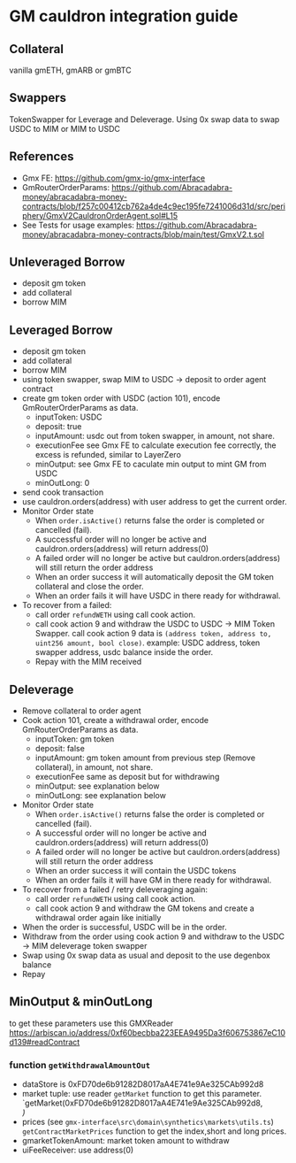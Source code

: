 # GM cauldron integration guide

## Collateral
vanilla gmETH, gmARB or gmBTC

## Swappers
TokenSwapper for Leverage and Deleverage. Using 0x swap data to swap USDC to MIM or MIM to USDC

## References
- Gmx FE: https://github.com/gmx-io/gmx-interface
- GmRouterOrderParams: https://github.com/Abracadabra-money/abracadabra-money-contracts/blob/f257c00412cb762a4de4c9ec195fe7241006d31d/src/periphery/GmxV2CauldronOrderAgent.sol#L15
- See Tests for usage examples: https://github.com/Abracadabra-money/abracadabra-money-contracts/blob/main/test/GmxV2.t.sol

## Unleveraged Borrow
- deposit gm token
- add collateral
- borrow MIM

## Leveraged Borrow
- deposit gm token
- add collateral
- borrow MIM
- using token swapper, swap MIM to USDC -> deposit to order agent contract
- create gm token order with USDC (action 101), encode GmRouterOrderParams as data.
  - inputToken: USDC
  - deposit: true
  - inputAmount: usdc out from token swapper, in amount, not share.
  - executionFee see Gmx FE to calculate execution fee correctly, the excess is refunded, similar to LayerZero
  - minOutput: see Gmx FE to caculate min output to mint GM from USDC
  - minOutLong: 0
- send cook transaction
- use cauldron.orders(address) with user address to get the current order.
- Monitor Order state
  - When `order.isActive()` returns false the order is completed or cancelled (fail).
  - A successful order will no longer be active and cauldron.orders(address) will return address(0)
  - A failed order will no longer be active but cauldron.orders(address) will still return the order address
  - When an order success it will automatically deposit the GM token collateral and close the order.
  - When an order fails it will have USDC in there ready for withdrawal.
- To recover from a failed:
  - call order `refundWETH` using call cook action.
  - call cook action 9 and withdraw the USDC to USDC -> MIM Token Swapper. call cook action 9 data is `(address token, address to, uint256 amount, bool close)`.
    example: USDC address, token swapper address, usdc balance inside the order.
  - Repay with the MIM received

## Deleverage
- Remove collateral to order agent
- Cook action 101, create a withdrawal order, encode GmRouterOrderParams as data.
  - inputToken: gm token
  - deposit: false
  - inputAmount: gm token amount from previous step (Remove collateral), in amount, not share.
  - executionFee same as deposit but for withdrawing
  - minOutput: see explanation below
  - minOutLong: see explanation below
- Monitor Order state
  - When `order.isActive()` returns false the order is completed or cancelled (fail).
  - A successful order will no longer be active and cauldron.orders(address) will return address(0)
  - A failed order will no longer be active but cauldron.orders(address) will still return the order address
  - When an order success it will contain the USDC tokens
  - When an order fails it will have GM in there ready for withdrawal.
- To recover from a failed / retry deleveraging again:
  - call order `refundWETH` using call cook action.
  - call cook action 9 and withdraw the GM tokens and create a withdrawal order again like initially
- When the order is successful, USDC will be in the order.
- Withdraw from the order using cook action 9 and withdraw to the USDC -> MIM deleverage token swapper
- Swap using 0x swap data as usual and deposit to the use degenbox balance
- Repay

## MinOutput & minOutLong
to get these parameters use this GMXReader
https://arbiscan.io/address/0xf60becbba223EEA9495Da3f606753867eC10d139#readContract

### function `getWithdrawalAmountOut`
- dataStore is 0xFD70de6b91282D8017aA4E741e9Ae325CAb992d8
- market tuple: use reader `getMarket` function to get this parameter. `getMarket(0xFD70de6b91282D8017aA4E741e9Ae325CAb992d8, <address of the gm token>)
- prices (see `gmx-interface\src\domain\synthetics\markets\utils.ts`) `getContractMarketPrices` function to get the index,short and long prices.
- gmarketTokenAmount: market token amount to withdraw
- uiFeeReceiver: use address(0)
